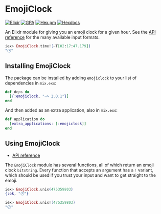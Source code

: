 # EmojiClock
[![Elixir](https://img.shields.io/badge/🕒-Elixir-a054ff.svg)](https://github.com/nathanhornby/emojiclock-elixir) [![GPA](https://codeclimate.com/github/nathanhornby/emojiclock-elixir/badges/gpa.svg)](https://codeclimate.com/github/nathanhornby/emojiclock-elixir) [![Hex.pm](https://img.shields.io/hexpm/v/emojiclock.svg)](https://hex.pm/packages/emojiclock)
[![Hexdocs](https://img.shields.io/badge/docs-hexdocs-555E74.svg)](https://hexdocs.pm/emojiclock/readme.html)

An Elixir module for giving you an emoji clock for a given hour. See the [API reference](https://hexdocs.pm/emojiclock/EmojiClock.html) for the many available input formats.

```elixir
iex> EmojiClock.time!(~T[02:17:47.179])
"🕑"
```

## Installing EmojiClock

The package can be installed by adding `emojiclock` to your list of dependencies in `mix.exs`:

```elixir
def deps do
  [{:emojiclock, "~> 2.0.1"}]
end
```

And then added as an extra application, also in `mix.exs`:

```elixir
def application do
  [extra_applications: [:emojiclock]]
end
```

## Using EmojiClock

- [API reference](https://hexdocs.pm/emojiclock/EmojiClock.html)

The `EmojiClock` module has several functions, all of which return an emoji clock `bitstring`. Every function that accepts an argument has a `!` variant, which should be used if you trust your input and want to get straight to the emoji.

```elixir
iex> EmojiClock.unix(475359803)
{:ok, "🕗"}

iex> EmojiClock.unix!(475359803)
"🕗"
```
